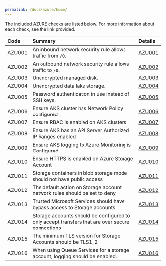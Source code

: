```yaml
---
permalink: /docs/azure/home/
---
```


The included AZURE checks are listed below. For more information about each check, see the link provided.

| Code  | Summary | Details |
|:-------|:-------------|:----------|
|AZU001|An inbound network security rule allows traffic from `/0`.|[AZU001](/docs/azure/AZU001)|
|AZU002|An outbound network security rule allows traffic to `/0`.|[AZU002](/docs/azure/AZU002)|
|AZU003|Unencrypted managed disk.|[AZU003](/docs/azure/AZU003)|
|AZU004|Unencrypted data lake storage.|[AZU004](/docs/azure/AZU004)|
|AZU005|Password authentication in use instead of SSH keys.|[AZU005](/docs/azure/AZU005)|
|AZU006|Ensure AKS cluster has Network Policy configured|[AZU006](/docs/azure/AZU006)|
|AZU007|Ensure RBAC is enabled on AKS clusters|[AZU007](/docs/azure/AZU007)|
|AZU008|Ensure AKS has an API Server Authorized IP Ranges enabled|[AZU008](/docs/azure/AZU008)|
|AZU009|Ensure AKS logging to Azure Monitoring is Configured|[AZU009](/docs/azure/AZU009)|
|AZU010|Ensure HTTPS is enabled on Azure Storage Account|[AZU010](/docs/azure/AZU010)|
|AZU011|Storage containers in blob storage mode should not have public access|[AZU011](/docs/azure/AZU011)|
|AZU012|The default action on Storage account network rules should be set to deny|[AZU012](/docs/azure/AZU012)|
|AZU013|Trusted Microsoft Services should have bypass access to Storage accounts|[AZU013](/docs/azure/AZU013)|
|AZU014|Storage accounts should be configured to only accept transfers that are over secure connections|[AZU014](/docs/azure/AZU014)|
|AZU015|The minimum TLS version for Storage Accounts should be TLS1_2|[AZU015](/docs/azure/AZU015)|
|AZU016|When using Queue Services for a storage account, logging should be enabled.|[AZU016](/docs/azure/AZU016)|

